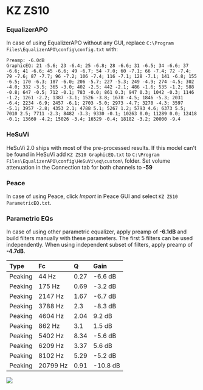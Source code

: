 # KZ ZS10

### EqualizerAPO
In case of using EqualizerAPO without any GUI, replace `C:\Program Files\EqualizerAPO\config\config.txt`
with:
```
Preamp: -6.0dB
GraphicEQ: 21 -5.6; 23 -6.4; 25 -6.8; 28 -6.6; 31 -6.5; 34 -6.6; 37 -6.6; 41 -6.6; 45 -6.6; 49 -6.7; 54 -7.0; 60 -7.1; 66 -7.4; 72 -7.4; 79 -7.6; 87 -7.7; 96 -7.2; 106 -7.4; 116 -7.1; 128 -7.1; 141 -6.8; 155 -6.5; 170 -6.3; 187 -6.0; 206 -5.7; 227 -5.3; 249 -4.9; 274 -4.5; 302 -4.0; 332 -3.5; 365 -3.0; 402 -2.5; 442 -2.1; 486 -1.6; 535 -1.2; 588 -0.8; 647 -0.5; 712 -0.1; 783 -0.0; 861 0.3; 947 0.3; 1042 -0.3; 1146 -1.2; 1261 -2.2; 1387 -3.1; 1526 -3.8; 1678 -4.5; 1846 -5.3; 2031 -6.4; 2234 -6.9; 2457 -6.1; 2703 -5.0; 2973 -4.7; 3270 -4.3; 3597 -5.1; 3957 -2.8; 4353 2.1; 4788 5.1; 5267 1.2; 5793 4.6; 6373 5.5; 7010 2.5; 7711 -2.3; 8482 -3.3; 9330 -0.1; 10263 0.0; 11289 0.0; 12418 -0.1; 13660 -4.2; 15026 -3.4; 16529 -0.4; 18182 -3.2; 20000 -9.4
```

### HeSuVi
HeSuVi 2.0 ships with most of the pre-processed results. If this model can't be found in HeSuVi add
`KZ ZS10 GraphicEQ.txt` to `C:\Program Files\EqualizerAPO\config\HeSuVi\eq\custom\` folder.
Set volume attenuation in the Connection tab for both channels to **-59**

### Peace
In case of using Peace, click *Import* in Peace GUI and select `KZ ZS10 ParametricEQ.txt`.

### Parametric EQs
In case of using other parametric equalizer, apply preamp of **-6.1dB** and build filters manually
with these parameters. The first 5 filters can be used independently.
When using independent subset of filters, apply preamp of **-4.7dB**.

| Type    | Fc       |    Q | Gain     |
|:--------|:---------|:-----|:---------|
| Peaking | 44 Hz    | 0.27 | -6.6 dB  |
| Peaking | 175 Hz   | 0.69 | -3.2 dB  |
| Peaking | 2147 Hz  | 1.67 | -6.7 dB  |
| Peaking | 3788 Hz  | 2.3  | -8.3 dB  |
| Peaking | 4604 Hz  | 2.04 | 9.2 dB   |
| Peaking | 862 Hz   | 3.1  | 1.5 dB   |
| Peaking | 5402 Hz  | 8.34 | -5.6 dB  |
| Peaking | 6209 Hz  | 3.37 | 5.6 dB   |
| Peaking | 8102 Hz  | 5.29 | -5.2 dB  |
| Peaking | 20799 Hz | 0.91 | -10.8 dB |

![](https://raw.githubusercontent.com/jaakkopasanen/AutoEq/master/results/oratory1990/usound/KZ%20ZS10/KZ%20ZS10.png)